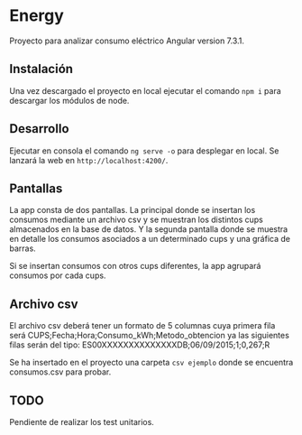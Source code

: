 # Energy

Proyecto para analizar consumo eléctrico Angular version 7.3.1.

## Instalación

Una vez descargado el proyecto en local ejecutar el comando `npm i` para descargar los módulos de node.

## Desarrollo

Ejecutar en consola el comando `ng serve -o` para desplegar en local. Se lanzará la web en `http://localhost:4200/`.

## Pantallas

La app consta de dos pantallas. La principal donde se insertan los consumos mediante un archivo csv y se muestran los distintos cups almacenados en la base de datos. Y la segunda pantalla donde se muestra en detalle los consumos asociados a un determinado cups y una gráfica de barras.

Si se insertan consumos con otros cups diferentes, la app agrupará consumos por cada cups.

## Archivo csv

El archivo csv deberá tener un formato de 5 columnas cuya primera fila será CUPS;Fecha;Hora;Consumo_kWh;Metodo_obtencion
ya las siguientes filas serán del tipo: ES00XXXXXXXXXXXXXXDB;06/09/2015;1;0,267;R

Se ha insertado en el proyecto una carpeta `csv ejemplo` donde se encuentra consumos.csv para probar.

## TODO

Pendiente de realizar los test unitarios.
